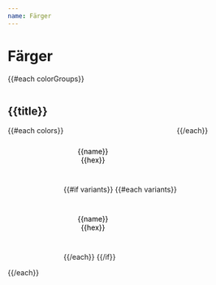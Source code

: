 ```yaml
---
name: Färger
---
```


# Färger

<div class="colorgroups-container">
	{{#each colorGroups}}
		<div class="colorgroup">
			<h2>{{title}}</h2>
    		<div class="colorgroup__list">
    			{{#each colors}}
				<div>
    			<div class="colordot" style="background-color: {{hex}};">
    				<span class="colordot__title">{{name}}</span>
    				<span class="colordot__hex">{{hex}}</span>
    			</div>
					{{#if variants}}
						{{#each variants}}
						<div class="colordot" style="background-color: {{hex}};">
							<span class="colordot__title">{{name}}</span>
							<span class="colordot__hex">{{hex}}</span>
						</div>
						{{/each}}
					{{/if}}
				</div>
    			{{/each}}
    		</div>
    	</div>
    {{/each}}

</div>

<style>
.colorgroups-container {
	display: flex;
	flex-direction: column;
}
.colorgroup {
	flex: 1;
	margin: 1em 0;
}
.colorgroup__list {
	display: flex;
	flex-flow: row wrap;
}
.colordot {
	flex: 0 0 auto;
	display: flex;
	flex-direction: column;
	justify-content: center;
	align-items: center;
	margin: 8px;
	width: 100px;
	height: 100px;
	border-radius: 50%;
	color: black;
	font-size: 14px;
	text-align: center;
}
</style>

